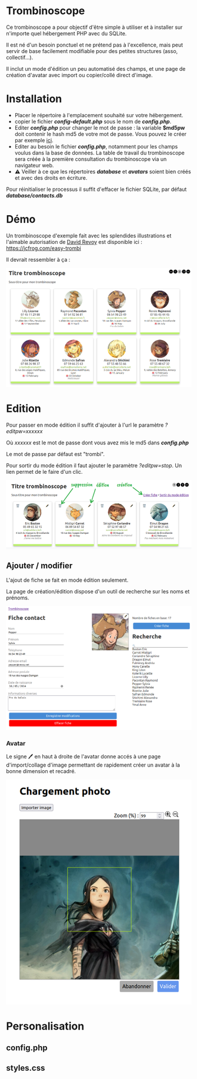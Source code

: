 # Trombinoscope

Ce trombinoscope a pour objectif d'être simple à utiliser et à installer sur n'importe quel hébergement PHP avec du SQLite.

Il est né d'un besoin ponctuel et ne prétend pas à l'excellence, mais  peut servir de base facilement modifiable pour des petites structures  (asso, collectif...).

Il inclut un mode d'édition un peu automatisé des champs, et une page de création d'avatar avec import ou copier/collé direct d'image.

# Installation

- Placer le répertoire à l'emplacement souhaité sur votre hébergement.
- copier le fichier ***config-default.php*** sous le nom de ***config.php***.
- Editer ***config.php*** pour changer le mot de passe : la variable **$md5pw** doit contenir le hash md5 de votre mot de passe. Vous pouvez le créer par exemple [ici](https://www.md5.fr/).
- Editer au besoin le fichier ***config.php***, notamment pour les champs voulus dans la base de données. La table de travail du trombinoscope sera créée à la première consultation du trombinoscope via un navigateur web.
- ⚠️ Veiller à ce que les répertoires ***database*** et ***avatars*** soient bien créés et avec des droits en écriture.

Pour réinitialiser le processus il suffit d'effacer le fichier SQLite, par défaut ***database/contacts.db***

# Démo

Un trombinoscope d'exemple fait avec les splendides illustrations et l'aimable autorisation de [David Revoy](https://www.davidrevoy.com/) est disponible ici : https://jcfrog.com/easy-trombi

Il devrait ressembler à ça :

![index trombinoscope](./doc/trombi-1.png)

# Edition

Pour passer en mode édition il suffit d'ajouter à l'url le paramètre *?editpw=xxxxxx*

Où *xxxxxx* est le mot de passe dont vous avez mis le md5 dans ***config.php***

Le mot de passe par défaut est "trombi".

Pour sortir du mode édition il faut ajouter le paramètre *?editpw=stop*. Un lien permet de le faire d'un clic.

![index edition](./doc/trombi-2.png)

## Ajouter / modifier

L'ajout de fiche se fait en mode édition seulement.

La page de création/édition dispose d'un outil de recherche sur les noms et prénoms. 

![index edition](./doc/trombi-3.png)


### Avatar

Le signe 🖊️ en haut à droite de l'avatar donne accés à une page d'import/collage d'image permettant de rapidement créer un avatar à la bonne dimension et recadré.

![index edition avatar](./doc/trombi-4.png)


# Personalisation

## config.php

## styles.css

